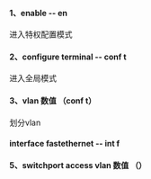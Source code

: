 #### 1、enable -- en
进入特权配置模式
#### 2、configure terminal -- conf t
进入全局模式
#### 3、vlan 数值 （conf t）
划分vlan
#### interface fastethernet -- int f 

#### 5、switchport access vlan 数值 （）
